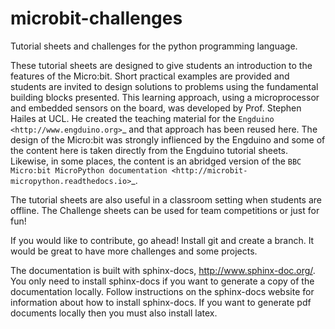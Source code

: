 # microbit-challenges
Tutorial sheets and challenges for the python programming language.

These tutorial sheets are designed to give students an introduction to the features of the
Micro:bit.  Short practical examples are provided and students are invited to design solutions to problems
using the fundamental building blocks presented. This learning approach, using a microprocessor and embedded sensors 
on the board, was developed by Prof. Stephen Hailes at UCL. He created the teaching material for the 
`Engduino <http://www.engduino.org>`_
and that approach has been reused here. The design of the Micro:bit was strongly inflienced by the
Engduino and some of the content here is taken directly from the Engduino tutorial sheets.
Likewise, in some places, the content is an abridged version of the
`BBC Micro:bit MicroPython documentation <http://microbit-micropython.readthedocs.io>`_.

The tutorial sheets are also useful in a classroom setting when students are offline.
The Challenge sheets can be used for team competitions or just for fun!

If you would like to contribute, go ahead! Install git and create a branch. It would be great to have more challenges and some projects.

The documentation is built with sphinx-docs, http://www.sphinx-doc.org/. You only need to install sphinx-docs
if you want to generate a copy of the documentation locally. Follow instructions on the sphinx-docs website
 for information about how to install sphinx-docs. If you want to generate pdf documents locally then you must also install latex.







